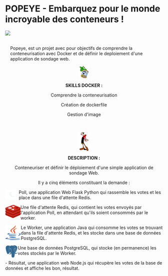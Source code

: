 # POPEYE - Embarquez pour le monde incroyable des conteneurs !

<img src="https://upload.wikimedia.org/wikipedia/en/thumb/0/00/Popeye_the_Sailor.png/220px-Popeye_the_Sailor.png" height=100 align="left">
<br></br>
<p>Popeye, est un projet avec pour objectifs de comprendre la conteneurisation avec Docker et de définir le deploiement d'une application de sondage web.</p>

<div align="center">
  <img src="https://github.com/SafiaBeaumale/Popeye/blob/main/conserve_sf.png" height=40" align="center">
  <p><b>SKILLS DOCKER :</b></p>
  <p>Comprendre la conteneurisation</p>
  <p>Création de dockerfile</p>
  <p>Gestion d'image</p>
</div>
<br></br>
<div align="center">
  <img src="https://github.com/SafiaBeaumale/Popeye/blob/main/olive_sf.png" height=60 align="center">
  <p><b>DESCRIPTION :</b></p>
  <p>Conteneuriser et définir le déploiement d'une simple application de sondage Web.</p>
  <p>Il y a cinq éléments constituant la demande :</p>
</div>

<div>
  <img src="https://github.com/SafiaBeaumale/Popeye/blob/main/flask_sf.png" height=30 align="left">
  <p>Poll, une application Web Flask Python qui rassemble les votes et les place dans une file d'attente Redis.</p>
</div>

<div>
  <img src="https://github.com/SafiaBeaumale/Popeye/blob/main/redis_sf%20(1).png" align="left">
  <p>Une file d'attente Redis, qui contient les votes envoyés par l'application Poll, en attendant qu'ils soient consommés par
  le worker.</p>
</div>

<div>
  <img src="https://github.com/SafiaBeaumale/Popeye/blob/main/java_sf%20(1).png"align="left">
  <p>Le Worker, une application Java qui consomme les votes se trouvant dans la file d'attente Redis, et les stocke dans
  une base de données PostgreSQL.</p>
</div>

<div>
  <img src="https://github.com/SafiaBeaumale/Popeye/blob/main/postgresql_sf%20(1).png" align="left">
  <p>Une base de données PostgreSQL, qui stocke (en permanence) les votes stockés par le Worker.</p>
  <p>- Résultat, une application web Node.js qui récupère les votes de la base de données et affiche les bon, résultat.</p>
</div>
